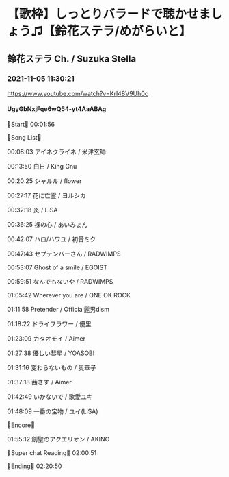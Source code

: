 # 【歌枠】しっとりバラードで聴かせましょう♫【鈴花ステラ/めがらいと】

## 鈴花ステラ Ch. / Suzuka Stella

### 2021-11-05 11:30:21

https://www.youtube.com/watch?v=Krl48V9Uh0c

#### UgyGbNxjFqe6wQ54-yt4AaABAg

🔔Start🔔 00:01:56



🔔Song List🔔

00:08:03 アイネクライネ / 米津玄師

00:13:50 白日 / King Gnu

00:20:25 シャルル / flower

00:27:17 花に亡霊 / ヨルシカ

00:32:18 炎 / LiSA

00:36:25 裸の心 / あいみょん

00:42:07 ハロ/ハワユ / 初音ミク

00:47:43 セプテンバーさん / RADWIMPS

00:53:07 Ghost of a smile / EGOIST

00:59:51 なんでもないや / RADWIMPS

01:05:42 Wherever you are / ONE OK ROCK

01:11:58 Pretender / Official髭男dism

01:18:22 ドライフラワー / 優里

01:23:09 カタオモイ / Aimer

01:27:38 優しい彗星 / YOASOBI

01:31:16 変わらないもの / 奥華子

01:37:18 茜さす / Aimer

01:42:49 いかないで / 歌愛ユキ

01:48:09 一番の宝物 / ユイ(LiSA)



🔔Encore🔔

01:55:12 創聖のアクエリオン / AKINO



🔔Super chat Reading🔔 02:00:51



🔔Ending🔔 02:20:50


